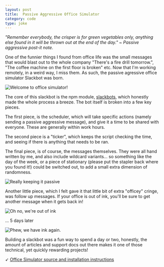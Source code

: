 ```yaml
---
layout: post
title:  Passive Aggressive Office Simulator
category: code
type: joke
---
```


*"Remember everybody, the crisper is for green vegetables only, anything else found in it will be thrown out at the end of the day." ~ Passive aggressive post-it note.*

One of the funnier things I found from office life was the small messages that would blast out to the whole company "There's a fire drill tomorrow.", "The coffee machine on the first floor is broken" etc. Now that I'm working remotely, in a weird way, I miss them. As such, the passive agressive office simulator Slackbot was born.

![Welcome to office simulator!]({{site.url}}/images/office-simulator-1.png)

The core of this slackbot is the npm module, [slackbots](https://github.com/mishk0/slack-bot-api), which honestly made the whole process a breeze. The bot itself is broken into a few key pieces.

The first piece, is the scheduler, which will take specific actions (namely sending a passive aggressive message), and give it a time to be shared with everyone. These are generally within work hours.

The second piece is a "ticker", which keeps the script checking the time, and seeing if there is anything that needs to be ran.

The final piece, is of course, the messages themselves. They were all hand written by me, and also include wildcard variants... so something like the day of the week, or a piece of stationary (please put the stapler back where you found it!) could be switched out, to add a small extra dimension of randomness.

![Really keeping it passive]({{site.url}}/images/office-simulator-2.png)

Another little piece, which I felt gave it that little bit of extra "officey" cringe, was follow up messages. If your office is out of ink, you'll be sure to get another message when it gets back in!

![Oh no, we're out of ink]({{site.url}}/images/office-simulator-3.png)

... 5 days later

![Phew, we have ink again.]({{site.url}}/images/office-simulator-4.png)

Building a slackbot was a fun way to spend a day or two, honestly, the amount of articles and support docs out there makes it one of those technical, yet quickly rewarding projects!

➶ [Office Simulator source and installation instructions](https://github.com/tholman/office-simulator)



